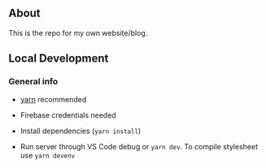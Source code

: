 ## About

This is the repo for my own website/blog.

## Local Development

### General info

-   [yarn](https://yarnpkg.com/) recommended
-   Firebase credentials needed

-   Install dependencies (`yarn install`)
-   Run server through VS Code debug or `yarn dev`. To compile stylesheet use `yarn devenv`
